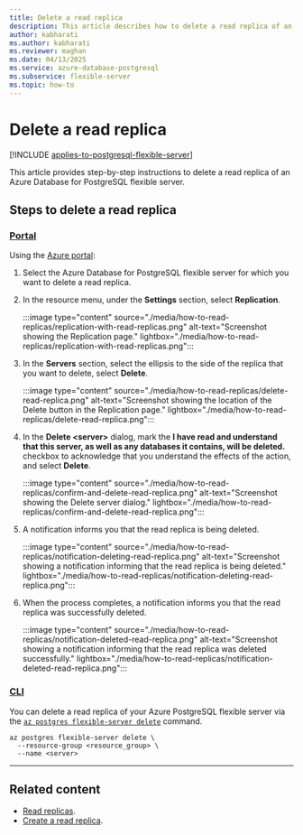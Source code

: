 ```yaml
---
title: Delete a read replica
description: This article describes how to delete a read replica of an Azure Database for PostgreSQL flexible server.
author: kabharati
ms.author: kabharati
ms.reviewer: maghan
ms.date: 04/13/2025
ms.service: azure-database-postgresql
ms.subservice: flexible-server
ms.topic: how-to
---
```


# Delete a read replica

[!INCLUDE [applies-to-postgresql-flexible-server](~/reusable-content/ce-skilling/azure/includes/postgresql/includes/applies-to-postgresql-flexible-server.md)]

This article provides step-by-step instructions to delete a read replica of an Azure Database for PostgreSQL flexible server.

## Steps to delete a read replica

### [Portal](#tab/portal-delete-read-replica)

Using the [Azure portal](https://portal.azure.com/):

1. Select the Azure Database for PostgreSQL flexible server for which you want to delete a read replica.

2. In the resource menu, under the **Settings** section, select **Replication**.

    :::image type="content" source="./media/how-to-read-replicas/replication-with-read-replicas.png" alt-text="Screenshot showing the Replication page." lightbox="./media/how-to-read-replicas/replication-with-read-replicas.png":::

3.  In the **Servers** section, select the ellipsis to the side of the replica that you want to delete, select **Delete**.

    :::image type="content" source="./media/how-to-read-replicas/delete-read-replica.png" alt-text="Screenshot showing the location of the Delete button in the Replication page." lightbox="./media/how-to-read-replicas/delete-read-replica.png":::

4.  In the **Delete \<server\>** dialog, mark the **I have read and understand that this server, as well as any databases it contains, will be deleted.** checkbox to acknowledge that you understand the effects of the action, and select **Delete**.

    :::image type="content" source="./media/how-to-read-replicas/confirm-and-delete-read-replica.png" alt-text="Screenshot showing the Delete server dialog." lightbox="./media/how-to-read-replicas/confirm-and-delete-read-replica.png":::

7. A notification informs you that the read replica is being deleted.

    :::image type="content" source="./media/how-to-read-replicas/notification-deleting-read-replica.png" alt-text="Screenshot showing a notification informing that the read replica is being deleted." lightbox="./media/how-to-read-replicas/notification-deleting-read-replica.png":::

8. When the process completes, a notification informs you that the read replica was successfully deleted.

    :::image type="content" source="./media/how-to-read-replicas/notification-deleted-read-replica.png" alt-text="Screenshot showing a notification informing that the read replica was deleted successfully." lightbox="./media/how-to-read-replicas/notification-deleted-read-replica.png":::

### [CLI](#tab/cli-delete-read-replica)

You can delete a read replica of your Azure PostgreSQL flexible server via the [`az postgres flexible-server delete`](/cli/azure/postgres/flexible-server#az-postgres-flexible-server-delete) command. 

```azurecli-interactive
az postgres flexible-server delete \
  --resource-group <resource_group> \
  --name <server>
```
---

## Related content

- [Read replicas](concepts-read-replicas.md).
- [Create a read replica](how-to-create-read-replica.md).

